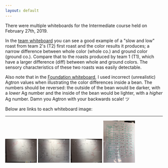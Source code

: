 ```yaml
---
layout: default
---
```

There were multiple whiteboards for the Intermediate course held on February 27th, 2019.

In the <a data-fancybox="gallery" data-selectable="true" href="/images/5758-feb-team-whiteboard.jpeg">team whiteboard</a> you can see a good example of a "slow and low" roast from team 2's (T2) first roast and the color results it produces; a narrow difference between whole color (whole co.) and ground color (ground co.). Compare that to the roasts produced by team 1 (T1), which have a larger difference (diff) between whole and ground colors. The sensory characteristics of these two roasts was easily detectable. 

Also note that in the <a data-fancybox="gallery" data-selectable="true" href="/images/5758-feb-26-whiteboard.jpeg">Foundation whiteboard</a>, I used incorrect (unrealistic) Agtron values when illustrating the color differences inside a bean. The numbers should be reversed: the outside of the bean would be darker, with a *lower* Ag number and the inside of the bean would be lighter, with a *higher* Ag number. Damn you Agtron with your backwards scale! ツ

Below are links to each whiteboard image:

----
<a data-fancybox="gallery" data-selectable="true" data-caption="Calculating RD time, bean color gradients (with incorrect Ag numbers)" href="/images/5758-feb-26-whiteboard.jpeg"><img src="/images/5758-feb-26-whiteboard.jpeg" alt="Whiteboard for Foundation" width="20%" height="20%"></a> <a data-fancybox="gallery" data-selectable="true" data-caption="ET drives BT, Roast phases, Roaster design, baking, some acceptable parameters" href="/images/5758-feb-27-whiteboard.jpeg"><img src="/images/5758-feb-27-whiteboard.jpeg" alt="Whiteboard Intermediate Day 1" width="20%" height="20%"></a> <a data-fancybox="gallery" data-selectable="true" data-caption="Stretching RD, Acid degradation, desired exhaust ducting" href="/images/5758-feb-28-whiteboard.jpeg"><img src="/images/5758-feb-28-whiteboard.jpeg" alt="Whteboard Intermedite Day 2" width="20%" height="20%"></a> <a data-fancybox="gallery" data-selectable="true" data-caption="Teams first roasts, compare color spread, great learning!" href="/images/5758-feb-team-whiteboard.jpeg"><img src="/images/5758-feb-team-whiteboard.jpeg" alt="Whiteboard Team Roasts" width="20%" height="20%"></a>
